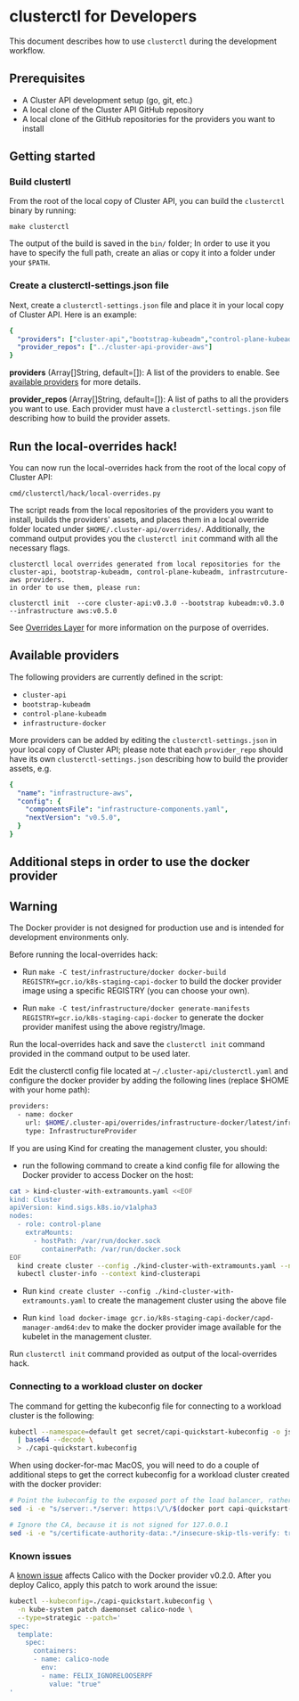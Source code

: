 # clusterctl for Developers

This document describes how to use `clusterctl` during the development workflow.

## Prerequisites

* A Cluster API development setup (go, git, etc.)
* A local clone of the Cluster API GitHub repository
* A local clone of the GitHub repositories for the providers you want to install

## Getting started

### Build clustertl

From the root of the local copy of Cluster API, you can build the `clusterctl` binary by running:

```shell
make clusterctl
```

The output of the build is saved in the `bin/` folder; In order to use it you have to specify
the full path, create an alias or copy it into a folder under your `$PATH`.

### Create a clusterctl-settings.json file

Next, create a `clusterctl-settings.json` file and place it in your local copy of Cluster API. Here is an example:

```yaml
{
  "providers": ["cluster-api","bootstrap-kubeadm","control-plane-kubeadm", "infrastructure-aws"],
  "provider_repos": ["../cluster-api-provider-aws"]
}
```

**providers** (Array[]String, default=[]): A list of the providers to enable.
See [available providers](#available-providers) for more details.

**provider_repos** (Array[]String, default=[]): A list of paths to all the providers you want to use. Each provider must have
a `clusterctl-settings.json` file describing how to build the provider assets.

## Run the local-overrides hack!

You can now run the local-overrides hack from the root of the local copy of Cluster API:

```shell
cmd/clusterctl/hack/local-overrides.py
```

The script reads from the local repositories of the providers you want to install, builds the providers' assets,
and places them in a local override folder located under `$HOME/.cluster-api/overrides/`.
Additionally, the command output provides you the `clusterctl init` command with all the necessary flags.

```shell
clusterctl local overrides generated from local repositories for the cluster-api, bootstrap-kubeadm, control-plane-kubeadm, infrastrcuture-aws providers.
in order to use them, please run:

clusterctl init  --core cluster-api:v0.3.0 --bootstrap kubeadm:v0.3.0 --infrastructure aws:v0.5.0
```

See [Overrides Layer](configuration.md#overrides-layer) for more information
on the purpose of overrides.

## Available providers

The following providers are currently defined in the script:

* `cluster-api`
* `bootstrap-kubeadm`
* `control-plane-kubeadm`
* `infrastructure-docker`

More providers can be added by editing the `clusterctl-settings.json` in your local copy of Cluster API;
please note that each `provider_repo` should have its own `clusterctl-settings.json` describing how to build the provider assets, e.g.

```yaml
{
  "name": "infrastructure-aws",
  "config": {
    "componentsFile": "infrastructure-components.yaml",
    "nextVersion": "v0.5.0",
  }
}
```

## Additional steps in order to use the docker provider

<aside class="note warning">

<h1>Warning</h1>

The Docker provider is not designed for production use and is intended for development environments only.

</aside>

Before running the local-overrides hack:

- Run `make -C test/infrastructure/docker docker-build REGISTRY=gcr.io/k8s-staging-capi-docker` to build the docker provider image
  using a specific REGISTRY (you can choose your own).

- Run `make -C test/infrastructure/docker generate-manifests REGISTRY=gcr.io/k8s-staging-capi-docker` to generate
  the docker provider manifest using the above registry/Image.

Run the local-overrides hack and save the `clusterctl init` command provided in the command output to be used later.

Edit the clusterctl config file located at `~/.cluster-api/clusterctl.yaml` and configure the docker provider
by adding the following lines (replace $HOME with your home path):

```bash
providers:
  - name: docker
    url: $HOME/.cluster-api/overrides/infrastructure-docker/latest/infrastructure-components.yaml
    type: InfrastructureProvider
```

If you are using Kind for creating the management cluster, you should:

- run the following command to create a kind config file for allowing the Docker provider to access Docker on the host:

```bash
cat > kind-cluster-with-extramounts.yaml <<EOF
kind: Cluster
apiVersion: kind.sigs.k8s.io/v1alpha3
nodes:
  - role: control-plane
    extraMounts:
      - hostPath: /var/run/docker.sock
        containerPath: /var/run/docker.sock
EOF
  kind create cluster --config ./kind-cluster-with-extramounts.yaml --name clusterapi
  kubectl cluster-info --context kind-clusterapi
```

- Run `kind create cluster --config ./kind-cluster-with-extramounts.yaml` to create the management cluster using the above file

- Run `kind load docker-image gcr.io/k8s-staging-capi-docker/capd-manager-amd64:dev` to make the docker provider image available
  for the kubelet in the management cluster.

Run `clusterctl init` command provided as output of the local-overrides hack.

### Connecting to a workload cluster on docker

The command for getting the kubeconfig file for connecting to a workload cluster is the following:

```bash
kubectl --namespace=default get secret/capi-quickstart-kubeconfig -o jsonpath={.data.value} \
  | base64 --decode \
  > ./capi-quickstart.kubeconfig
```

When using docker-for-mac MacOS, you will need to do a couple of additional
steps to get the correct kubeconfig for a workload cluster created with the docker provider:

```bash
# Point the kubeconfig to the exposed port of the load balancer, rather than the inaccessible container IP.
sed -i -e "s/server:.*/server: https:\/\/$(docker port capi-quickstart-lb 6443/tcp | sed "s/0.0.0.0/127.0.0.1/")/g" ./capi-quickstart.kubeconfig

# Ignore the CA, because it is not signed for 127.0.0.1
sed -i -e "s/certificate-authority-data:.*/insecure-skip-tls-verify: true/g" ./capi-quickstart.kubeconfig
```

### Known issues

A [known issue](https://github.com/kubernetes-sigs/kind/issues/891) affects Calico with the Docker provider v0.2.0.
After you deploy Calico, apply this patch to work around the issue:

```bash
kubectl --kubeconfig=./capi-quickstart.kubeconfig \
  -n kube-system patch daemonset calico-node \
  --type=strategic --patch='
spec:
  template:
    spec:
      containers:
      - name: calico-node
        env:
        - name: FELIX_IGNORELOOSERPF
          value: "true"
'
```
